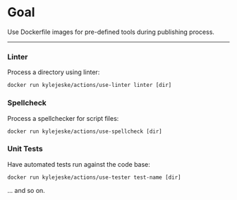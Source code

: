 # Goal

Use Dockerfile images for pre-defined tools during publishing process.
___

### Linter
Process a directory using linter:   

    docker run kylejeske/actions/use-linter linter [dir]

### Spellcheck
Process a spellchecker for script files:   

    docker run kylejeske/actions/use-spellcheck [dir]

### Unit Tests
Have automated tests run against the code base:   

    docker run kylejeske/actions/use-tester test-name [dir]

... and so on.